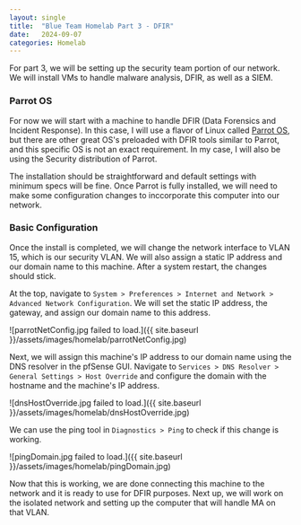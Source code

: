 ```yaml
---
layout: single
title:  "Blue Team Homelab Part 3 - DFIR"
date:   2024-09-07
categories: Homelab
---
```


For part 3, we will be setting up the security team portion of our network. We will install VMs to handle malware analysis, DFIR, as well as a SIEM. 

### Parrot OS
For now we will start with a machine to handle DFIR (Data Forensics and Incident Response). In this case, I will use a flavor of Linux called [Parrot OS](https://parrotsec.org/), but there are other great OS's preloaded with DFIR tools similar to Parrot, and this specific OS is not an exact requirement. In my case, I will also be using the Security distribution of Parrot.

The installation should be straightforward and default settings with minimum specs will be fine. Once Parrot is fully installed, we will need to make some configuration changes to inccorporate this computer into our network.

### Basic Configuration
Once the install is completed, we will change the network interface to VLAN 15, which is our security VLAN. We will also assign a static IP address and our domain name to this machine. After a system restart, the changes should stick.

At the top, navigate to ```System > Preferences > Internet and Network > Advanced Network Configuration```. We will set the static IP address, the gateway, and assign our domain name to this address.

![parrotNetConfig.jpg failed to load.]({{ site.baseurl }}/assets/images/homelab/parrotNetConfig.jpg)

Next, we will assign this machine's IP address to our domain name using the DNS resolver in the pfSense GUI. Navigate to ```Services > DNS Resolver > General Settings > Host Override``` and configure the domain with the hostname and the machine's IP address. 

![dnsHostOverride.jpg failed to load.]({{ site.baseurl }}/assets/images/homelab/dnsHostOverride.jpg)

We can use the ping tool in ```Diagnostics > Ping``` to check if this change is working.

![pingDomain.jpg failed to load.]({{ site.baseurl }}/assets/images/homelab/pingDomain.jpg)

Now that this is working, we are done connecting this machine to the network and it is ready to use for DFIR purposes. Next up, we will work on the isolated network and setting up the computer that will handle MA on that VLAN.
